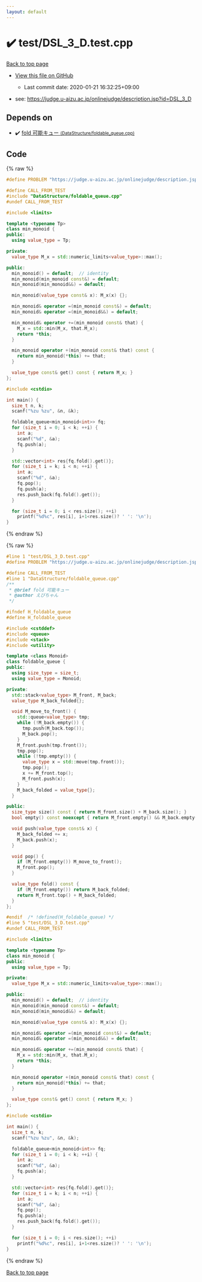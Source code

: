 ```yaml
---
layout: default
---
```


<!-- mathjax config similar to math.stackexchange -->
<script type="text/javascript" async
  src="https://cdnjs.cloudflare.com/ajax/libs/mathjax/2.7.5/MathJax.js?config=TeX-MML-AM_CHTML">
</script>
<script type="text/x-mathjax-config">
  MathJax.Hub.Config({
    TeX: { equationNumbers: { autoNumber: "AMS" }},
    tex2jax: {
      inlineMath: [ ['$','$'] ],
      processEscapes: true
    },
    "HTML-CSS": { matchFontHeight: false },
    displayAlign: "left",
    displayIndent: "2em"
  });
</script>

<script type="text/javascript" src="https://cdnjs.cloudflare.com/ajax/libs/jquery/3.4.1/jquery.min.js"></script>
<script src="https://cdn.jsdelivr.net/npm/jquery-balloon-js@1.1.2/jquery.balloon.min.js" integrity="sha256-ZEYs9VrgAeNuPvs15E39OsyOJaIkXEEt10fzxJ20+2I=" crossorigin="anonymous"></script>
<script type="text/javascript" src="../../assets/js/copy-button.js"></script>
<link rel="stylesheet" href="../../assets/css/copy-button.css" />


# :heavy_check_mark: test/DSL_3_D.test.cpp

<a href="../../index.html">Back to top page</a>

* <a href="{{ site.github.repository_url }}/blob/master/test/DSL_3_D.test.cpp">View this file on GitHub</a>
    - Last commit date: 2020-01-21 16:32:25+09:00


* see: <a href="https://judge.u-aizu.ac.jp/onlinejudge/description.jsp?id=DSL_3_D">https://judge.u-aizu.ac.jp/onlinejudge/description.jsp?id=DSL_3_D</a>


## Depends on

* :heavy_check_mark: <a href="../../library/DataStructure/foldable_queue.cpp.html">fold 可能キュー <small>(DataStructure/foldable_queue.cpp)</small></a>


## Code

<a id="unbundled"></a>
{% raw %}
```cpp
#define PROBLEM "https://judge.u-aizu.ac.jp/onlinejudge/description.jsp?id=DSL_3_D"

#define CALL_FROM_TEST
#include "DataStructure/foldable_queue.cpp"
#undef CALL_FROM_TEST

#include <limits>

template <typename Tp>
class min_monoid {
public:
  using value_type = Tp;

private:
  value_type M_x = std::numeric_limits<value_type>::max();

public:
  min_monoid() = default;  // identity
  min_monoid(min_monoid const&) = default;
  min_monoid(min_monoid&&) = default;

  min_monoid(value_type const& x): M_x(x) {};

  min_monoid& operator =(min_monoid const&) = default;
  min_monoid& operator =(min_monoid&&) = default;

  min_monoid& operator +=(min_monoid const& that) {
    M_x = std::min(M_x, that.M_x);
    return *this;
  }

  min_monoid operator +(min_monoid const& that) const {
    return min_monoid(*this) += that;
  }

  value_type const& get() const { return M_x; }
};

#include <cstdio>

int main() {
  size_t n, k;
  scanf("%zu %zu", &n, &k);

  foldable_queue<min_monoid<int>> fq;
  for (size_t i = 0; i < k; ++i) {
    int a;
    scanf("%d", &a);
    fq.push(a);
  }

  std::vector<int> res{fq.fold().get()};
  for (size_t i = k; i < n; ++i) {
    int a;
    scanf("%d", &a);
    fq.pop();
    fq.push(a);
    res.push_back(fq.fold().get());
  }

  for (size_t i = 0; i < res.size(); ++i)
    printf("%d%c", res[i], i+1<res.size()? ' ': '\n');
}

```
{% endraw %}

<a id="bundled"></a>
{% raw %}
```cpp
#line 1 "test/DSL_3_D.test.cpp"
#define PROBLEM "https://judge.u-aizu.ac.jp/onlinejudge/description.jsp?id=DSL_3_D"

#define CALL_FROM_TEST
#line 1 "DataStructure/foldable_queue.cpp"
/**
 * @brief fold 可能キュー
 * @author えびちゃん
 */

#ifndef H_foldable_queue
#define H_foldable_queue

#include <cstddef>
#include <queue>
#include <stack>
#include <utility>

template <class Monoid>
class foldable_queue {
public:
  using size_type = size_t;
  using value_type = Monoid;

private:
  std::stack<value_type> M_front, M_back;
  value_type M_back_folded{};

  void M_move_to_front() {
    std::queue<value_type> tmp;
    while (!M_back.empty()) {
      tmp.push(M_back.top());
      M_back.pop();
    }
    M_front.push(tmp.front());
    tmp.pop();
    while (!tmp.empty()) {
      value_type x = std::move(tmp.front());
      tmp.pop();
      x += M_front.top();
      M_front.push(x);
    }
    M_back_folded = value_type{};
  }

public:
  size_type size() const { return M_front.size() + M_back.size(); }
  bool empty() const noexcept { return M_front.empty() && M_back.empty(); }

  void push(value_type const& x) {
    M_back_folded += x;
    M_back.push(x);
  }

  void pop() {
    if (M_front.empty()) M_move_to_front();
    M_front.pop();
  }

  value_type fold() const {
    if (M_front.empty()) return M_back_folded;
    return M_front.top() + M_back_folded;
  }
};

#endif  /* !defined(H_foldable_queue) */
#line 5 "test/DSL_3_D.test.cpp"
#undef CALL_FROM_TEST

#include <limits>

template <typename Tp>
class min_monoid {
public:
  using value_type = Tp;

private:
  value_type M_x = std::numeric_limits<value_type>::max();

public:
  min_monoid() = default;  // identity
  min_monoid(min_monoid const&) = default;
  min_monoid(min_monoid&&) = default;

  min_monoid(value_type const& x): M_x(x) {};

  min_monoid& operator =(min_monoid const&) = default;
  min_monoid& operator =(min_monoid&&) = default;

  min_monoid& operator +=(min_monoid const& that) {
    M_x = std::min(M_x, that.M_x);
    return *this;
  }

  min_monoid operator +(min_monoid const& that) const {
    return min_monoid(*this) += that;
  }

  value_type const& get() const { return M_x; }
};

#include <cstdio>

int main() {
  size_t n, k;
  scanf("%zu %zu", &n, &k);

  foldable_queue<min_monoid<int>> fq;
  for (size_t i = 0; i < k; ++i) {
    int a;
    scanf("%d", &a);
    fq.push(a);
  }

  std::vector<int> res{fq.fold().get()};
  for (size_t i = k; i < n; ++i) {
    int a;
    scanf("%d", &a);
    fq.pop();
    fq.push(a);
    res.push_back(fq.fold().get());
  }

  for (size_t i = 0; i < res.size(); ++i)
    printf("%d%c", res[i], i+1<res.size()? ' ': '\n');
}

```
{% endraw %}

<a href="../../index.html">Back to top page</a>

